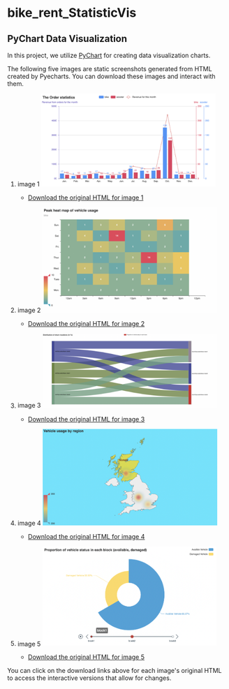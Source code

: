 # bike_rent_StatisticVis

## PyChart Data Visualization

In this project, we utilize [PyChart](https://pyecharts.org/) for creating data visualization charts.

The following five images are static screenshots generated from HTML created by Pyecharts. You can download these images and interact with them.

1. image 1
   <img src="image1.png" alt="image 1" width="400" />
   - [Download the original HTML for image 1](image1.html)

2. image 2
   <img src="image2.png" alt="image 2" width="400" />
   - [Download the original HTML for image 2](image2.html)

3. image 3
   <img src="image3.png" alt="image 3" width="400" />
   - [Download the original HTML for image 3](image3.html)

4. image 4
   <img src="image4.png" alt="image 4" width="400" />
   - [Download the original HTML for image 4](image4.html)

5. image 5
   <img src="image5.png" alt="image 5" width="400" />
   - [Download the original HTML for image 5](image5.html)

You can click on the download links above for each image's original HTML to access the interactive versions that allow for changes.



